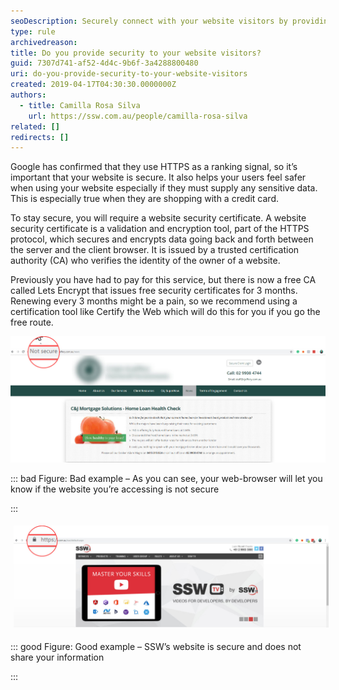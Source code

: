 ```yaml
---
seoDescription: Securely connect with your website visitors by providing HTTPS security and ensuring their sensitive information remains protected.
type: rule
archivedreason:
title: Do you provide security to your website visitors?
guid: 7307d741-af52-4d4c-9b6f-3a4288800480
uri: do-you-provide-security-to-your-website-visitors
created: 2019-04-17T04:30:30.0000000Z
authors:
  - title: Camilla Rosa Silva
    url: https://ssw.com.au/people/camilla-rosa-silva
related: []
redirects: []
---
```


Google has confirmed that they use HTTPS as a ranking signal, so it’s important that your website is secure. It also helps your users feel safer when using your website especially if they must supply any sensitive data. This is especially true when they are shopping with a credit card.

To stay secure, you will require a website security certificate. A website security certificate is a validation and encryption tool, part of the HTTPS protocol, which secures and encrypts data going back and forth between the server and the client browser. It is issued by a trusted certification authority (CA) who verifies the identity of the owner of a website.

Previously you have had to pay for this service, but there is now a free CA called Lets Encrypt that issues free security certificates for 3 months. Renewing every 3 months might be a pain, so we recommend using a certification tool like Certify the Web which will do this for you if you go the free route.

<!--endintro-->

![](tomato.jpg)

::: bad
Figure: Bad example – As you can see, your web-browser will let you know if the website you’re accessing is not secure

:::

<img src="ssw.jpg" alt="ssw.jpg" style="margin:5px;width:808px;">

::: good
Figure: Good example – SSW’s website is secure and does not share your information

:::
